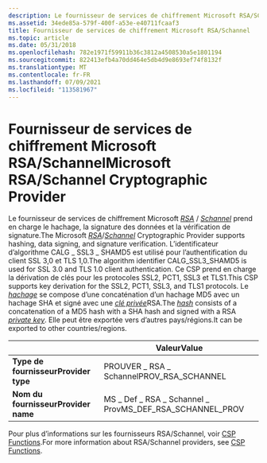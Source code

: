 ```yaml
---
description: Le fournisseur de services de chiffrement Microsoft RSA/SChannel prend en charge le hachage, la signature des données et la vérification de signature.
ms.assetid: 34ede85a-579f-400f-a53e-e40711fcaaf3
title: Fournisseur de services de chiffrement Microsoft RSA/Schannel
ms.topic: article
ms.date: 05/31/2018
ms.openlocfilehash: 782e1971f59911b36c3812a4508530a5e1801194
ms.sourcegitcommit: 822413efb4a70dd464e5db4d9e8693ef74f8132f
ms.translationtype: MT
ms.contentlocale: fr-FR
ms.lasthandoff: 07/09/2021
ms.locfileid: "113581967"
---
```

# <a name="microsoft-rsaschannel-cryptographic-provider"></a><span data-ttu-id="ff745-103">Fournisseur de services de chiffrement Microsoft RSA/Schannel</span><span class="sxs-lookup"><span data-stu-id="ff745-103">Microsoft RSA/Schannel Cryptographic Provider</span></span>

<span data-ttu-id="ff745-104">Le fournisseur de services de chiffrement Microsoft [*RSA*](../secgloss/r-gly.md) / [*Schannel*](../secgloss/s-gly.md) prend en charge le hachage, la signature des données et la vérification de signature.</span><span class="sxs-lookup"><span data-stu-id="ff745-104">The Microsoft [*RSA*](../secgloss/r-gly.md)/[*Schannel*](../secgloss/s-gly.md) Cryptographic Provider supports hashing, data signing, and signature verification.</span></span> <span data-ttu-id="ff745-105">L’identificateur d’algorithme CALG \_ SSL3 \_ SHAMD5 est utilisé pour l’authentification du client SSL 3,0 et TLS 1,0.</span><span class="sxs-lookup"><span data-stu-id="ff745-105">The algorithm identifier CALG\_SSL3\_SHAMD5 is used for SSL 3.0 and TLS 1.0 client authentication.</span></span> <span data-ttu-id="ff745-106">Ce CSP prend en charge la dérivation de clés pour les protocoles SSL2, PCT1, SSL3 et TLS1.</span><span class="sxs-lookup"><span data-stu-id="ff745-106">This CSP supports key derivation for the SSL2, PCT1, SSL3, and TLS1 protocols.</span></span> <span data-ttu-id="ff745-107">Le [*hachage*](../secgloss/h-gly.md) se compose d’une concaténation d’un hachage MD5 avec un hachage SHA et signé avec une [*clé privée*](../secgloss/p-gly.md)RSA.</span><span class="sxs-lookup"><span data-stu-id="ff745-107">The [*hash*](../secgloss/h-gly.md) consists of a concatenation of a MD5 hash with a SHA hash and signed with a RSA [*private key*](../secgloss/p-gly.md).</span></span> <span data-ttu-id="ff745-108">Elle peut être exportée vers d’autres pays/régions.</span><span class="sxs-lookup"><span data-stu-id="ff745-108">It can be exported to other countries/regions.</span></span>



|                   | <span data-ttu-id="ff745-109">Valeur</span><span class="sxs-lookup"><span data-stu-id="ff745-109">Value</span></span>                         |
|-------------------|-------------------------------|
| <span data-ttu-id="ff745-110">**Type de fournisseur**</span><span class="sxs-lookup"><span data-stu-id="ff745-110">**Provider type**</span></span> | <span data-ttu-id="ff745-111">PROUVER \_ RSA \_ Schannel</span><span class="sxs-lookup"><span data-stu-id="ff745-111">PROV\_RSA\_SCHANNEL</span></span>           |
| <span data-ttu-id="ff745-112">**Nom du fournisseur**</span><span class="sxs-lookup"><span data-stu-id="ff745-112">**Provider name**</span></span> | <span data-ttu-id="ff745-113">MS \_ Def \_ RSA \_ Schannel \_ Prov</span><span class="sxs-lookup"><span data-stu-id="ff745-113">MS\_DEF\_RSA\_SCHANNEL\_PROV</span></span>  |



 

<span data-ttu-id="ff745-114">Pour plus d’informations sur les fournisseurs RSA/Schannel, voir [CSP Functions](cryptography-functions.md).</span><span class="sxs-lookup"><span data-stu-id="ff745-114">For more information about RSA/Schannel providers, see [CSP Functions](cryptography-functions.md).</span></span>

 

 
